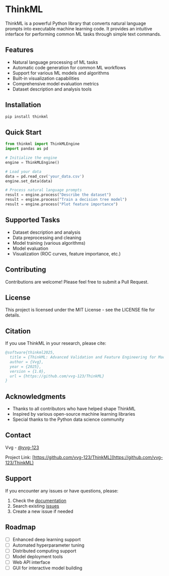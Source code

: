 # ThinkML

ThinkML is a powerful Python library that converts natural language prompts into executable machine learning code. It provides an intuitive interface for performing common ML tasks through simple text commands.

## Features

- Natural language processing of ML tasks
- Automatic code generation for common ML workflows
- Support for various ML models and algorithms
- Built-in visualization capabilities
- Comprehensive model evaluation metrics
- Dataset description and analysis tools

## Installation

```bash
pip install thinkml
```

## Quick Start

```python
from thinkml import ThinkMLEngine
import pandas as pd

# Initialize the engine
engine = ThinkMLEngine()

# Load your data
data = pd.read_csv('your_data.csv')
engine.set_data(data)

# Process natural language prompts
result = engine.process("Describe the dataset")
result = engine.process("Train a decision tree model")
result = engine.process("Plot feature importance")
```

## Supported Tasks

- Dataset description and analysis
- Data preprocessing and cleaning
- Model training (various algorithms)
- Model evaluation
- Visualization (ROC curves, feature importance, etc.)

## Contributing

Contributions are welcome! Please feel free to submit a Pull Request.

## License

This project is licensed under the MIT License - see the LICENSE file for details.

## Citation

If you use ThinkML in your research, please cite:

```bibtex
@software{thinkml2025,
  title = {ThinkML: Advanced Validation and Feature Engineering for Machine Learning},
  author = {Vvg},
  year = {2025},
  version = {1.0},
  url = {https://github.com/vvg-123/ThinkML}
}
```

## Acknowledgments

- Thanks to all contributors who have helped shape ThinkML
- Inspired by various open-source machine learning libraries
- Special thanks to the Python data science community

## Contact

Vvg - [@vvg-123](https://github.com/vvg-123)

Project Link: [https://github.com/vvg-123/ThinkML](https://github.com/vvg-123/ThinkML)

## Support

If you encounter any issues or have questions, please:

1. Check the [documentation](https://github.com/vvg-123/ThinkML#readme)
2. Search existing [issues](https://github.com/vvg-123/ThinkML/issues)
3. Create a new issue if needed

## Roadmap

- [ ] Enhanced deep learning support
- [ ] Automated hyperparameter tuning
- [ ] Distributed computing support
- [ ] Model deployment tools
- [ ] Web API interface
- [ ] GUI for interactive model building 